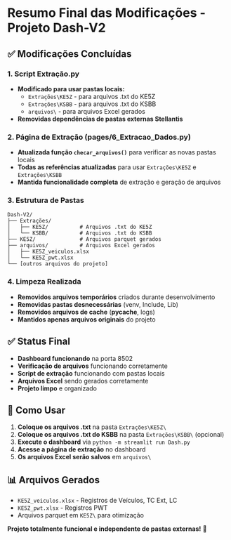 # Resumo Final das Modificações - Projeto Dash-V2

## ✅ Modificações Concluídas

### 1. Script Extração.py
- **Modificado para usar pastas locais:**
  - `Extrações\KE5Z` - para arquivos .txt do KE5Z
  - `Extrações\KSBB` - para arquivos .txt do KSBB
  - `arquivos\` - para arquivos Excel gerados
- **Removidas dependências de pastas externas Stellantis**

### 2. Página de Extração (pages/6_Extracao_Dados.py)
- **Atualizada função `checar_arquivos()`** para verificar as novas pastas locais
- **Todas as referências atualizadas** para usar `Extrações\KE5Z` e `Extrações\KSBB`
- **Mantida funcionalidade completa** de extração e geração de arquivos

### 3. Estrutura de Pastas
```
Dash-V2/
├── Extrações/
│   ├── KE5Z/          # Arquivos .txt do KE5Z
│   └── KSBB/          # Arquivos .txt do KSBB
├── KE5Z/              # Arquivos parquet gerados
├── arquivos/          # Arquivos Excel gerados
│   ├── KE5Z_veiculos.xlsx
│   └── KE5Z_pwt.xlsx
└── [outros arquivos do projeto]
```

### 4. Limpeza Realizada
- **Removidos arquivos temporários** criados durante desenvolvimento
- **Removidas pastas desnecessárias** (venv, Include, Lib)
- **Removidos arquivos de cache** (__pycache__, logs)
- **Mantidos apenas arquivos originais** do projeto

## ✅ Status Final
- **Dashboard funcionando** na porta 8502
- **Verificação de arquivos** funcionando corretamente
- **Script de extração** funcionando com pastas locais
- **Arquivos Excel** sendo gerados corretamente
- **Projeto limpo** e organizado

## 🎯 Como Usar
1. **Coloque os arquivos .txt** na pasta `Extrações\KE5Z\`
2. **Coloque os arquivos .txt do KSBB** na pasta `Extrações\KSBB\` (opcional)
3. **Execute o dashboard** via `python -m streamlit run Dash.py`
4. **Acesse a página de extração** no dashboard
5. **Os arquivos Excel serão salvos** em `arquivos\`

## 📊 Arquivos Gerados
- `KE5Z_veiculos.xlsx` - Registros de Veículos, TC Ext, LC
- `KE5Z_pwt.xlsx` - Registros PWT
- Arquivos parquet em `KE5Z\` para otimização

**Projeto totalmente funcional e independente de pastas externas!** 🎉


